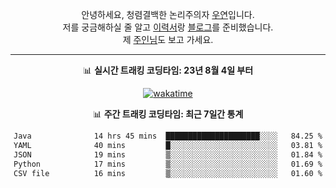 <div align="center">

안녕하세요, 청렴결백한 논리주의자 [우연](https://dev-wooyeon.github.io/quiz-app/)입니다.  
저를 궁금해하실 줄 알고 [이력서](https://ieunune.notion.site/d836ecc9172144d4b39f185b89f16a62)랑 [블로그](https://notion-blog-ieunune.vercel.app)를 준비했습니다.  
제 [주인님](https://www.instagram.com/lovely_hiru_hari_s2/)도 보고 가세요.

---

📊 **실시간 트래킹 코딩타임: 23년 8월 4일 부터**  

[![wakatime](https://wakatime.com/badge/user/099dd627-fdab-4072-b87a-fa91c7a76d8d.svg?style=for-the-badge)](https://wakatime.com/@099dd627-fdab-4072-b87a-fa91c7a76d8d)

📊 **주간 트래킹 코딩타임: 최근 7일간 통계**

<!--START_SECTION:waka-->

```txt
Java              14 hrs 45 mins  █████████████████████░░░░   84.25 %
YAML              40 mins         █░░░░░░░░░░░░░░░░░░░░░░░░   03.81 %
JSON              19 mins         ▒░░░░░░░░░░░░░░░░░░░░░░░░   01.84 %
Python            17 mins         ▒░░░░░░░░░░░░░░░░░░░░░░░░   01.69 %
CSV file          16 mins         ▒░░░░░░░░░░░░░░░░░░░░░░░░   01.60 %
```

<!--END_SECTION:waka-->

<!-- ![](./profile-3d-contrib/profile-night-view.svg)-->
</div>

